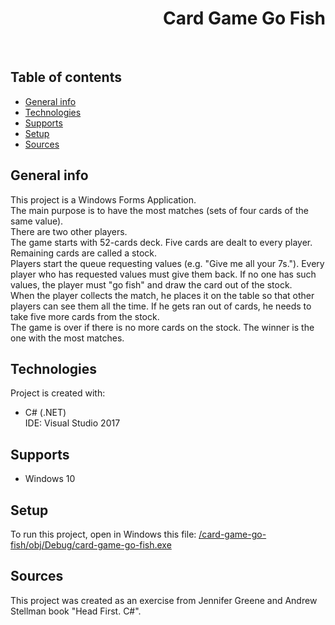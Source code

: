 <h1 align="right">Card Game Go Fish</h1><br>

## Table of contents
* [General info](#general-info)
* [Technologies](#technologies)
* [Supports](#supports)
* [Setup](#setup)
* [Sources](#sources)

## General info
This project is a Windows Forms Application.  
The main purpose is to have the most matches (sets of four cards of the same value).  
There are two other players.  
The game starts with 52-cards deck. Five cards are dealt to every player. Remaining cards are called a stock.  
Players start the queue requesting values (e.g. "Give me all your 7s."). Every player who has requested values must give them back. If no one has such values, the player must "go fish" and draw the card out of the stock.  
When the player collects the match, he places it on the table so that other players can see them all the time. If he gets ran out of cards, he needs to take five more cards from the stock.  
The game is over if there is no more cards on the stock. The winner is the one with the most matches.

## Technologies
Project is created with:
* C# (.NET)  
IDE: Visual Studio 2017

## Supports
* Windows 10

## Setup
To run this project, open in Windows this file: <a href="https://github.com/kpilszak/card-game-go-fish/blob/master/card-game-go-fish/obj/Debug/card-game-go-fish.exe">/card-game-go-fish/obj/Debug/card-game-go-fish.exe</a>

## Sources
This project was created as an exercise from Jennifer Greene and Andrew Stellman book "Head First. C#".
